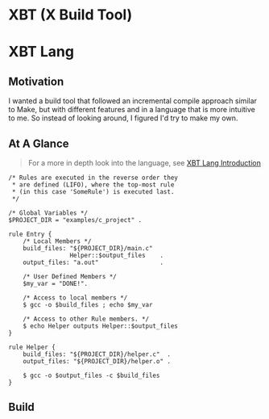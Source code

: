 # XBT (X Build Tool)

# XBT Lang
## Motivation
I wanted a build tool that followed an incremental compile approach similar to Make, but with different features and in a language that is more intuitive to me. So instead of looking around, I figured I'd try to make my own.

## At A Glance
> For a more in depth look into the language, see 
> [XBT Lang Introduction](./docs/xbt_lang/language_intro.md)
```
/* Rules are executed in the reverse order they
 * are defined (LIFO), where the top-most rule 
 * (in this case 'SomeRule') is executed last.
 */

/* Global Variables */
$PROJECT_DIR = "examples/c_project" .

rule Entry {
    /* Local Members */
    build_files: "${PROJECT_DIR}/main.c"
                 Helper::$output_files    .
    output_files: "a.out"                 .

    /* User Defined Members */
    $my_var = "DONE!".

    /* Access to local members */
    $ gcc -o $build_files ; echo $my_var

    /* Access to other Rule members. */
    $ echo Helper outputs Helper::$output_files
}

rule Helper {
    build_files: "${PROJECT_DIR}/helper.c"  .
    output_files: "${PROJECT_DIR}/helper.o" .

    $ gcc -o $output_files -c $build_files
}
```


## Build